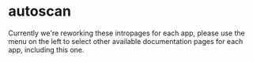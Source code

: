 # autoscan

Currently we're reworking these intropages for each app, please use the menu on the left to select other available documentation pages for each app, including this one.
